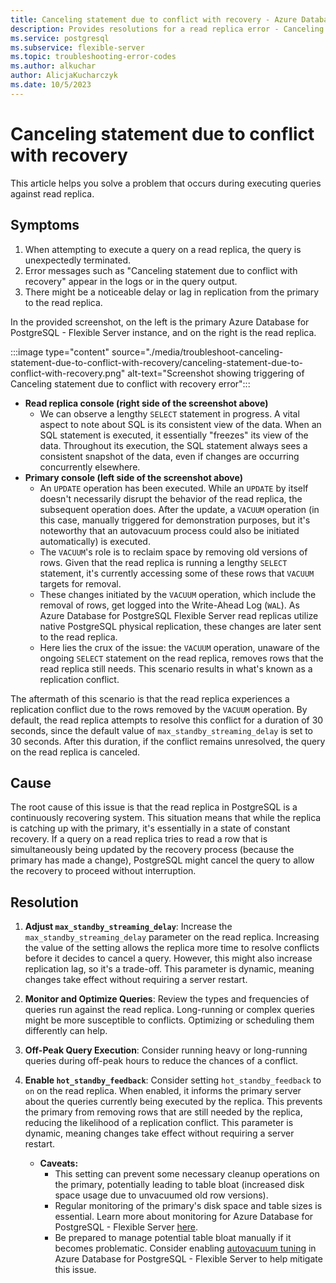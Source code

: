 ```yaml
---
title: Canceling statement due to conflict with recovery - Azure Database for PostgreSQL - Flexible Server
description: Provides resolutions for a read replica error - Canceling statement due to conflict with recovery.
ms.service: postgresql
ms.subservice: flexible-server
ms.topic: troubleshooting-error-codes
ms.author: alkuchar
author: AlicjaKucharczyk
ms.date: 10/5/2023
---
```


# Canceling statement due to conflict with recovery
This article helps you solve a problem that occurs during executing queries against read replica.


## Symptoms
1. When attempting to execute a query on a read replica, the query is unexpectedly terminated.
2. Error messages such as "Canceling statement due to conflict with recovery" appear in the logs or in the query output.
3. There might be a noticeable delay or lag in replication from the primary to the read replica.

In the provided screenshot, on the left is the primary Azure Database for PostgreSQL - Flexible Server instance, and on the right is the read replica.

:::image type="content" source="./media/troubleshoot-canceling-statement-due-to-conflict-with-recovery/canceling-statement-due-to-conflict-with-recovery.png" alt-text="Screenshot showing triggering of Canceling statement due to conflict with recovery error":::

* **Read replica console (right side of the screenshot above)**
  *   We can observe a lengthy `SELECT` statement in progress. A vital aspect to note about SQL is its consistent view of the data. When an SQL statement is executed, it essentially "freezes" its view of the data. Throughout its execution, the SQL statement always sees a consistent snapshot of the data, even if changes are occurring concurrently elsewhere.
* **Primary console (left side of the screenshot above)**
  * An `UPDATE` operation has been executed. While an `UPDATE` by itself doesn't necessarily disrupt the behavior of the read replica, the subsequent operation does. After the update, a `VACUUM` operation (in this case, manually triggered for demonstration purposes, but it's noteworthy that an autovacuum process could also be initiated automatically) is executed.
  * The `VACUUM`'s role is to reclaim space by removing old versions of rows. Given that the read replica is running a lengthy `SELECT` statement, it's currently accessing some of these rows that `VACUUM` targets for removal.
  * These changes initiated by the `VACUUM` operation, which include the removal of rows, get logged into the Write-Ahead Log (`WAL`). As Azure Database for PostgreSQL Flexible Server read replicas utilize native PostgreSQL physical replication, these changes are later sent to the read replica.
  * Here lies the crux of the issue: the `VACUUM` operation, unaware of the ongoing `SELECT` statement on the read replica, removes rows that the read replica still needs. This scenario results in what's known as a replication conflict.

The aftermath of this scenario is that the read replica experiences a replication conflict due to the rows removed by the `VACUUM` operation. By default, the read replica attempts to resolve this conflict for a duration of 30 seconds, since the default value of `max_standby_streaming_delay` is set to 30 seconds. After this duration, if the conflict remains unresolved, the query on the read replica is canceled.

## Cause
The root cause of this issue is that the read replica in PostgreSQL is a continuously recovering system. This situation means that while the replica is catching up with the primary, it's essentially in a state of constant recovery.
If a query on a read replica tries to read a row that is simultaneously being updated by the recovery process (because the primary has made a change), PostgreSQL might cancel the query to allow the recovery to proceed without interruption.

## Resolution
1. **Adjust `max_standby_streaming_delay`**:  Increase the `max_standby_streaming_delay` parameter on the read replica. Increasing the value of the setting allows the replica more time to resolve conflicts before it decides to cancel a query. However, this might also increase replication lag, so it's a trade-off. This parameter is dynamic, meaning changes take effect without requiring a server restart.
2. **Monitor and Optimize Queries**: Review the types and frequencies of queries run against the read replica. Long-running or complex queries might be more susceptible to conflicts. Optimizing or scheduling them differently can help.
3. **Off-Peak Query Execution**: Consider running heavy or long-running queries during off-peak hours to reduce the chances of a conflict.
4. **Enable `hot_standby_feedback`**: Consider setting `hot_standby_feedback` to `on` on the read replica. When enabled, it informs the primary server about the queries currently being executed by the replica. This prevents the primary from removing rows that are still needed by the replica, reducing the likelihood of a replication conflict. This parameter is dynamic, meaning changes take effect without requiring a server restart.

    * **Caveats:**
      * This setting can prevent some necessary cleanup operations on the primary, potentially leading to table bloat (increased disk space usage due to unvacuumed old row versions).
      * Regular monitoring of the primary's disk space and table sizes is essential. Learn more about monitoring for Azure Database for PostgreSQL - Flexible Server [here](concepts-monitoring.md).
      * Be prepared to manage potential table bloat manually if it becomes problematic. Consider enabling [autovacuum tuning](how-to-enable-intelligent-performance-portal.md) in Azure Database for PostgreSQL - Flexible Server to help mitigate this issue.





